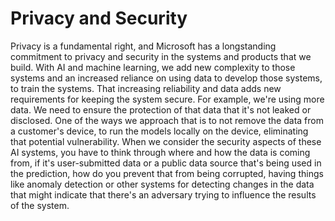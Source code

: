 # Privacy and Security

Privacy is a fundamental right, and Microsoft has a longstanding commitment to privacy and security in the systems and products that we build. With AI and machine learning, we add new complexity to those systems and an increased reliance on using data to develop those systems, to train the systems. That increasing reliability and data adds new requirements for keeping the system secure. For example, we're using more data. We need to ensure the protection of that data that it's not leaked or disclosed. One of the ways we approach that is to not remove the data from a customer's device, to run the models locally on the device, eliminating that potential vulnerability. When we consider the security aspects of these AI systems, you have to think through where and how the data is coming from, if it's user-submitted data or a public data source that's being used in the prediction, how do you prevent that from being corrupted, having things like anomaly detection or other systems for detecting changes in the data that might indicate that there's an adversary trying to influence the results of the system.